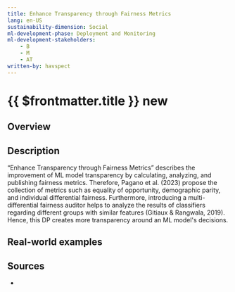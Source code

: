 ```yaml
---
title: Enhance Transparency through Fairness Metrics
lang: en-US
sustainability-dimension: Social
ml-development-phase: Deployment and Monitoring
ml-development-stakeholders: 
    - B
    - M
    - AT
written-by: havspect
---
```


<script setup>
import DPOverview from '../../components/DPOverview.vue'
</script>


# {{ $frontmatter.title }} <Badge type="tip">new</Badge>

## Overview
<DPOverview />

## Description
“Enhance Transparency through Fairness Metrics” describes the improvement of ML model transparency by calculating, analyzing, and publishing fairness metrics. Therefore, Pagano et al. (2023) propose the collection of metrics such as equality of opportunity, demographic parity, and individual differential fairness. Furthermore, introducing a multi-differential fairness auditor helps to analyze the results of classifiers regarding different groups with similar features (Gitiaux & Rangwala, 2019). Hence, this DP creates more transparency around an ML model's decisions.

## Real-world examples 


## Sources 

- 